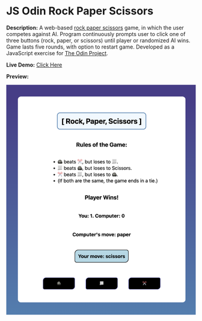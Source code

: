 # JS Odin Rock Paper Scissors
  
**Description:** A web-based [rock paper scissors](https://en.wikipedia.org/wiki/Rock_paper_scissors) game, in which the user competes against AI. Program continuously prompts user to click one of three buttons (rock, paper, or scissors) until player or randomized AI wins. Game lasts five rounds, with option to restart game. Developed as a JavaScript exercise for [The Odin Project](https://www.theodinproject.com/).
  
**Live Demo:** [Click Here](https://chaseofthejungle.github.io/js-odin-rock-paper-scissors/app/)  
  
**Preview:**  
  
![JS Odin Rock Paper Scissors Gameplay](https://github.com/chaseofthejungle/js-odin-rock-paper-scissors/blob/main/odinrpsdemo.png "JS Odin Rock Paper Scissors Preview")
